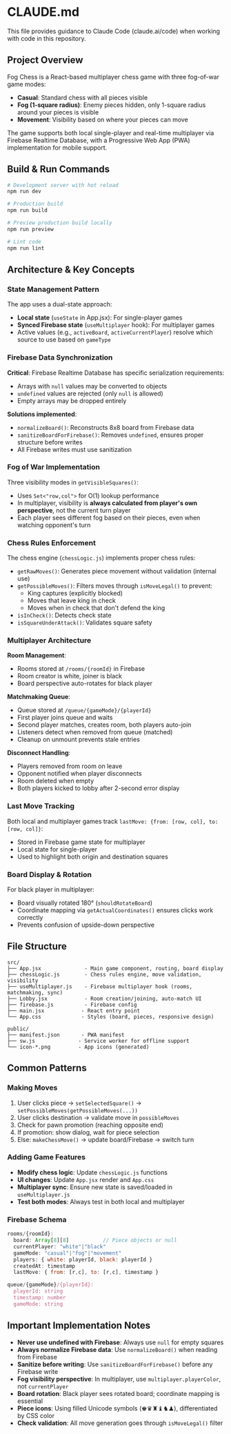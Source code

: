 # CLAUDE.md

This file provides guidance to Claude Code (claude.ai/code) when working with code in this repository.

## Project Overview

Fog Chess is a React-based multiplayer chess game with three fog-of-war game modes:
- **Casual**: Standard chess with all pieces visible
- **Fog (1-square radius)**: Enemy pieces hidden, only 1-square radius around your pieces is visible
- **Movement**: Visibility based on where your pieces can move

The game supports both local single-player and real-time multiplayer via Firebase Realtime Database, with a Progressive Web App (PWA) implementation for mobile support.

## Build & Run Commands

```bash
# Development server with hot reload
npm run dev

# Production build
npm run build

# Preview production build locally
npm run preview

# Lint code
npm run lint
```

## Architecture & Key Concepts

### State Management Pattern
The app uses a dual-state approach:
- **Local state** (`useState` in App.jsx): For single-player games
- **Synced Firebase state** (`useMultiplayer` hook): For multiplayer games
- Active values (e.g., `activeBoard`, `activeCurrentPlayer`) resolve which source to use based on `gameType`

### Firebase Data Synchronization

**Critical**: Firebase Realtime Database has specific serialization requirements:
- Arrays with `null` values may be converted to objects
- `undefined` values are rejected (only `null` is allowed)
- Empty arrays may be dropped entirely

**Solutions implemented**:
- `normalizeBoard()`: Reconstructs 8x8 board from Firebase data
- `sanitizeBoardForFirebase()`: Removes `undefined`, ensures proper structure before writes
- All Firebase writes must use sanitization

### Fog of War Implementation

Three visibility modes in `getVisibleSquares()`:
- Uses `Set<"row,col">` for O(1) lookup performance
- In multiplayer, visibility is **always calculated from player's own perspective**, not the current turn player
- Each player sees different fog based on their pieces, even when watching opponent's turn

### Chess Rules Enforcement

The chess engine (`chessLogic.js`) implements proper chess rules:
- `getRawMoves()`: Generates piece movement without validation (internal use)
- `getPossibleMoves()`: Filters moves through `isMoveLegal()` to prevent:
  - King captures (explicitly blocked)
  - Moves that leave king in check
  - Moves when in check that don't defend the king
- `isInCheck()`: Detects check state
- `isSquareUnderAttack()`: Validates square safety

### Multiplayer Architecture

**Room Management**:
- Rooms stored at `/rooms/{roomId}` in Firebase
- Room creator is white, joiner is black
- Board perspective auto-rotates for black player

**Matchmaking Queue**:
- Queue stored at `/queue/{gameMode}/{playerId}`
- First player joins queue and waits
- Second player matches, creates room, both players auto-join
- Listeners detect when removed from queue (matched)
- Cleanup on unmount prevents stale entries

**Disconnect Handling**:
- Players removed from room on leave
- Opponent notified when player disconnects
- Room deleted when empty
- Both players kicked to lobby after 2-second error display

### Last Move Tracking

Both local and multiplayer games track `lastMove: {from: [row, col], to: [row, col]}`:
- Stored in Firebase game state for multiplayer
- Local state for single-player
- Used to highlight both origin and destination squares

### Board Display & Rotation

For black player in multiplayer:
- Board visually rotated 180° (`shouldRotateBoard`)
- Coordinate mapping via `getActualCoordinates()` ensures clicks work correctly
- Prevents confusion of upside-down perspective

## File Structure

```
src/
├── App.jsx              - Main game component, routing, board display
├── chessLogic.js        - Chess rules engine, move validation, visibility
├── useMultiplayer.js    - Firebase multiplayer hook (rooms, matchmaking, sync)
├── Lobby.jsx            - Room creation/joining, auto-match UI
├── firebase.js          - Firebase config
├── main.jsx            - React entry point
└── App.css             - Styles (board, pieces, responsive design)

public/
├── manifest.json       - PWA manifest
├── sw.js              - Service worker for offline support
└── icon-*.png         - App icons (generated)
```

## Common Patterns

### Making Moves
1. User clicks piece → `setSelectedSquare()` → `setPossibleMoves(getPossibleMoves(...))`
2. User clicks destination → validate move in `possibleMoves`
3. Check for pawn promotion (reaching opposite end)
4. If promotion: show dialog, wait for piece selection
5. Else: `makeChessMove()` → update board/Firebase → switch turn

### Adding Game Features
- **Modify chess logic**: Update `chessLogic.js` functions
- **UI changes**: Update `App.jsx` render and `App.css`
- **Multiplayer sync**: Ensure new state is saved/loaded in `useMultiplayer.js`
- **Test both modes**: Always test in both local and multiplayer

### Firebase Schema
```javascript
rooms/{roomId}:
  board: Array[8][8]           // Piece objects or null
  currentPlayer: "white"|"black"
  gameMode: "casual"|"fog"|"movement"
  players: { white: playerId, black: playerId }
  createdAt: timestamp
  lastMove: { from: [r,c], to: [r,c], timestamp }

queue/{gameMode}/{playerId}:
  playerId: string
  timestamp: number
  gameMode: string
```

## Important Implementation Notes

- **Never use undefined with Firebase**: Always use `null` for empty squares
- **Always normalize Firebase data**: Use `normalizeBoard()` when reading from Firebase
- **Sanitize before writing**: Use `sanitizeBoardForFirebase()` before any Firebase write
- **Fog visibility perspective**: In multiplayer, use `multiplayer.playerColor`, not `currentPlayer`
- **Board rotation**: Black player sees rotated board; coordinate mapping is essential
- **Piece icons**: Using filled Unicode symbols (♚♛♜♝♞♟), differentiated by CSS color
- **Check validation**: All move generation goes through `isMoveLegal()` filter
